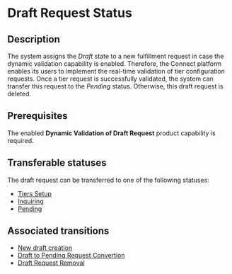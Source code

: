 # Draft Request Status
## Description
The system assigns the *Draft* state to a new fulfillment request in case the dynamic validation capability is enabled. Therefore, the Connect platform enables its users to implement the real-time validation of tier configuration requests. Once a tier request is successfully validated, the system can transfer this request to the *Pending* status. Otherwise, this draft request is deleted.
## Prerequisites
The enabled **Dynamic Validation of Draft Request** product capability is required.
## Transferable statuses
The draft request can be transferred to one of the following statuses:

* [Tiers Setup](s-c-tiers-setup.html)
* [Inquiring](s-d-inquiring.html)
* [Pending](s-b-pending.html)
## Associated transitions
* [New draft creation](t-2-new-draft.html)
* [Draft to Pending Request Convertion](t-3-draft-pending.html)
* [Draft Request Removal](t-4-draft-deleted.html)
